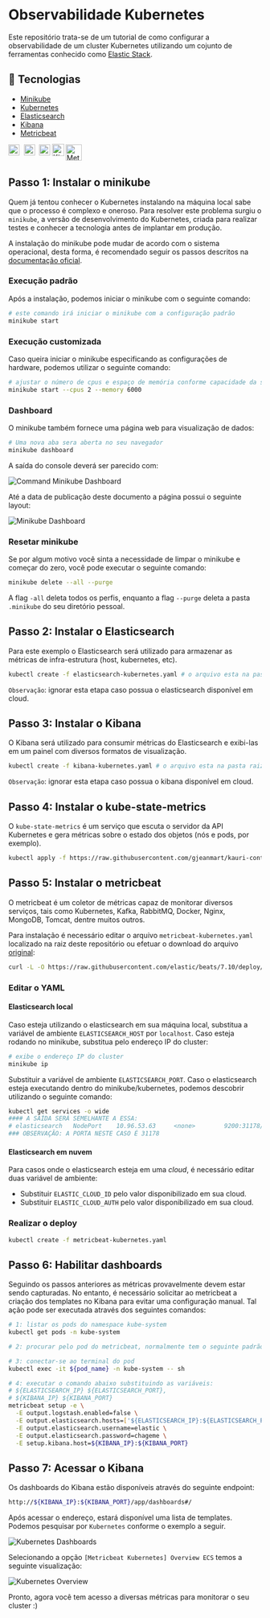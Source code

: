# Observabilidade Kubernetes

Este repositório trata-se de um tutorial de como configurar a observabilidade de um cluster Kubernetes utilizando um cojunto de ferramentas conhecido como [Elastic Stack](https://www.elastic.co/pt/elastic-stack).

## :rocket: Tecnologias

- [Minikube](https://minikube.sigs.k8s.io/docs/start/)
- [Kubernetes](https://kubernetes.io/)
- [Elasticsearch](https://www.elastic.co/)
- [Kibana](https://www.elastic.co/kibana)
- [Metricbeat](https://www.elastic.co/beats/metricbeat)

<a target="_blank" href="https://minikube.sigs.k8s.io/docs/start">
  <img align="left" alt="Minikube" width="22px" src="./assets/minikube.png" />
</a>
<a target="_blank" href="https://kubernetes.io/">
  <img align="left" alt="Kubernetes" width="22px" src="./assets/kubernetes.png" style="margin-left: 6px" />
</a>
<a target="_blank" href="https://www.elastic.co/">
  <img align="left" alt="Elasticsearch" width="22px" src="./assets/elasticsearch.png" style="margin-left: 5px" />
</a>
<a target="_blank" href="https://www.elastic.co/kibana">
  <img align="left" alt="Kibana" width="24px" src="./assets/kibana.png" style="margin-left: 1px; margin-top: -1px" />
</a>
<a target="_blank" href="https://www.elastic.co/beats/metricbeat">
  <img align="left" alt="Metricbeat" width="32px" src="./assets/metricbeat.svg" />
</a>
<br>
<br>

## Passo 1: Instalar o minikube

Quem já tentou conhecer o Kubernetes instalando na máquina local sabe que o processo é complexo e oneroso. Para resolver este problema surgiu o `minikube`, a versão de desenvolvimento do Kubernetes, criada para realizar testes e conhecer a tecnologia antes de implantar em produção.

A instalação do minikube pode mudar de acordo com o sistema operacional, desta forma, é recomendado seguir os passos descritos na [documentação oficial](https://minikube.sigs.k8s.io/docs/start/).

### Execução padrão

Após a instalação, podemos iniciar o minikube com o seguinte comando:

```bash
# este comando irá iniciar o minikube com a configuração padrão
minikube start
```

### Execução customizada

Caso queira iniciar o minikube especificando as configurações de hardware, podemos utilizar o seguinte comando:

```bash
# ajustar o número de cpus e espaço de memória conforme capacidade da sua máquina
minikube start --cpus 2 --memory 6000
```

### Dashboard

O minikube também fornece uma página web para visualização de dados:

```bash
# Uma nova aba sera aberta no seu navegador
minikube dashboard
```

A saída do console deverá ser parecido com:

![Command Minikube Dashboard](./assets/cmd_minikube_dashboard.png)

Até a data de publicação deste documento a página possui o seguinte layout:

![Minikube Dashboard](./assets/minikube_dashboard.png)

### Resetar minikube

Se por algum motivo você sinta a necessidade de limpar o minikube e começar do zero, você pode executar o seguinte comando:

```bash
minikube delete --all --purge
```

A flag `-all` deleta todos os perfis, enquanto a flag `--purge` deleta a pasta `.minikube` do seu diretório pessoal.

## Passo 2: Instalar o Elasticsearch

Para este exemplo o Elasticsearch será utilizado para armazenar as métricas de infra-estrutura (host, kubernetes, etc).

```bash
kubectl create -f elasticsearch-kubernetes.yaml # o arquivo esta na pasta raiz deste repositório
```

`Observação`: ignorar esta etapa caso possua o elasticsearch disponível em cloud.

## Passo 3: Instalar o Kibana

O Kibana será utilizado para consumir métricas do Elasticsearch e exibi-las em um painel com diversos formatos de visualização.

```bash
kubectl create -f kibana-kubernetes.yaml # o arquivo esta na pasta raiz deste repositório
```

`Observação`: ignorar esta etapa caso possua o kibana disponível em cloud.

## Passo 4: Instalar o kube-state-metrics

O `kube-state-metrics` é um serviço que escuta o servidor da API Kubernetes e gera métricas sobre o estado dos objetos (nós e pods, por exemplo).

```bash
kubectl apply -f https://raw.githubusercontent.com/gjeanmart/kauri-content/master/spring-boot-simple/k8s/kube-state-metrics.yml
```

## Passo 5: Instalar o metricbeat

O metricbeat é um coletor de métricas capaz de monitorar diversos serviços, tais como Kubernetes, Kafka, RabbitMQ, Docker, Nginx, MongoDB, Tomcat, dentre muitos outros.

Para instalação é necessário editar o arquivo `metricbeat-kubernetes.yaml` localizado na raiz deste repositório ou efetuar o download do arquivo [original](https://www.elastic.co/guide/en/beats/metricbeat/current/running-on-kubernetes.html):

```bash
curl -L -O https://raw.githubusercontent.com/elastic/beats/7.10/deploy/kubernetes/metricbeat-kubernetes.yaml
```

### Editar o YAML

#### Elasticsearch local

Caso esteja utilizando o elasticsearch em sua máquina local, substitua a variável de ambiente `ELASTICSEARCH_HOST` por `localhost`. Caso esteja rodando no minikube, substitua pelo endereço IP do cluster:

```bash
# exibe o endereço IP do cluster
minikube ip
```

Substituir a variável de ambiente `ELASTICSEARCH_PORT`. Caso o elasticsearch esteja executando dentro do minikube/kubernetes, podemos descobrir utilizando o seguinte comando:

```bash
kubectl get services -o wide
#### A SAÍDA SERÁ SEMELHANTE A ESSA:
# elasticsearch   NodePort    10.96.53.63     <none>        9200:31178/TCP   56m   component=elasticsearch
### OBSERVAÇÃO: A PORTA NESTE CASO É 31178
```

#### Elasticsearch em nuvem

Para casos onde o elasticsearch esteja em uma *cloud*, é necessário editar duas variável de ambiente:

- Substituir `ELASTIC_CLOUD_ID` pelo valor disponibilizado em sua cloud.
- Substituir `ELASTIC_CLOUD_AUTH` pelo valor disponibilizado em sua cloud.

### Realizar o deploy

```bash
kubectl create -f metricbeat-kubernetes.yaml
```

## Passo 6: Habilitar dashboards

Seguindo os passos anteriores as métricas provavelmente devem estar sendo capturadas. No entanto, é necessário solicitar ao metricbeat a criação dos templates no Kibana para evitar uma configuração manual. Tal ação pode ser executada através dos seguintes comandos:

```bash
# 1: listar os pods do namespace kube-system
kubectl get pods -n kube-system

# 2: procurar pelo pod do metricbeat, normalmente tem o seguinte padrão: metricbeat-{sufixo}

# 3: conectar-se ao terminal do pod
kubectl exec -it ${pod_name} -n kube-system -- sh

# 4: executar o comando abaixo substituindo as variáveis:
# ${ELASTICSEARCH_IP} ${ELASTICSEARCH_PORT}, 
# ${KIBANA_IP} ${KIBANA_PORT}
metricbeat setup -e \
  -E output.logstash.enabled=false \
  -E output.elasticsearch.hosts=['${ELASTICSEARCH_IP}:${ELASTICSEARCH_PORT}'] \
  -E output.elasticsearch.username=elastic \
  -E output.elasticsearch.password=chageme \
  -E setup.kibana.host=${KIBANA_IP}:${KIBANA_PORT}
```

## Passo 7: Acessar o Kibana

Os dashboards do Kibana estão disponíveis através do seguinte endpoint:

```bash
http://${KIBANA_IP}:${KIBANA_PORT}/app/dashboards#/
```

Após acessar o endereço, estará disponível uma lista de templates. Podemos pesquisar por `Kubernetes` conforme o exemplo a seguir.

![Kubernetes Dashboards](./assets/kubernetes_dashboards.png)

Selecionando a opção `[Metricbeat Kubernetes] Overview ECS` temos a seguinte visualização:

![Kubernetes Overview](./assets/kubernetes_overview.png)

Pronto, agora você tem acesso a diversas métricas para monitorar o seu cluster :)
